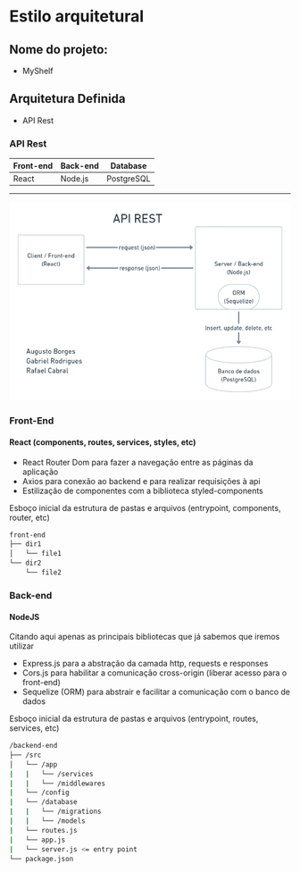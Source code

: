 # Estilo arquitetural

## Nome do projeto:
  - MyShelf
  
## Arquitetura Definida
  - API Rest
  
### API Rest
| Front-end | Back-end | Database |
|-----------|----------|----------|
| React     | Node.js  |PostgreSQL|
-----------------------------------

![API Rest Diagram](../API_rest_diagram.png)
  
### Front-End

#### React (components, routes, services, styles, etc)
 - React Router Dom para fazer a navegação entre as páginas da aplicação
 - Axios para conexão ao backend e para realizar requisições à api
 - Estilização de componentes com a biblioteca styled-components

Esboço inicial da estrutura de pastas e arquivos (entrypoint, components, router, etc)
```bash
front-end
├── dir1
│   └── file1
└── dir2
    └── file2
```

### Back-end

#### NodeJS
Citando aqui apenas as principais bibliotecas que já sabemos que iremos utilizar
 - Express.js para a abstração da camada http, requests e responses
 - Cors.js para habilitar a comunicação cross-origin (liberar acesso para o front-end)
 - Sequelize (ORM) para abstrair e facilitar a comunicação com o banco de dados
 
Esboço inicial da estrutura de pastas e arquivos (entrypoint, routes, services, etc)
```bash
/backend-end
├── /src
│   └── /app
|   |   └── /services
|   |   └── /middlewares
|   └── /config
|   └── /database
|   |   └── /migrations
|   |   └── /models
|   └── routes.js
|   └── app.js
|   └── server.js <= entry point
└── package.json

```
 
